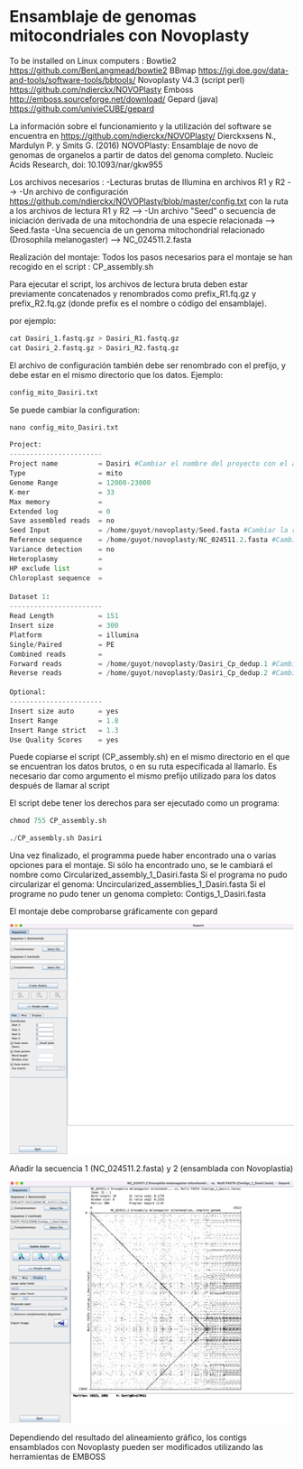 # Ensamblaje de genomas mitocondriales con Novoplasty

To be installed on Linux computers :
Bowtie2 https://github.com/BenLangmead/bowtie2
BBmap https://jgi.doe.gov/data-and-tools/software-tools/bbtools/
Novoplasty V4.3 (script perl) https://github.com/ndierckx/NOVOPlasty
Emboss http://emboss.sourceforge.net/download/
Gepard (java) https://github.com/univieCUBE/gepard

La información sobre el funcionamiento y la utilización del software se encuentra en
https://github.com/ndierckx/NOVOPlasty/
Dierckxsens N., Mardulyn P. y Smits G. (2016) NOVOPlasty: Ensamblaje de novo de genomas de organelos a partir de datos del genoma completo. Nucleic Acids Research, doi: 10.1093/nar/gkw955

Los archivos necesarios :
-Lecturas brutas de Illumina en archivos R1 y R2 -->
-Un archivo de configuración https://github.com/ndierckx/NOVOPlasty/blob/master/config.txt con la ruta a los archivos de lectura R1 y R2 -->
-Un archivo "Seed" o secuencia de iniciación derivada de una mitochondria de una especie relacionada --> Seed.fasta
-Una secuencia de un genoma mitochondrial relacionado (Drosophila melanogaster) -->  NC_024511.2.fasta

Realización del montaje:
Todos los pasos necesarios para el montaje se han recogido en el script : CP_assembly.sh

Para ejecutar el script, los archivos de lectura bruta deben estar previamente concatenados y renombrados como prefix_R1.fq.gz y prefix_R2.fq.gz (donde prefix es el nombre o código del ensamblaje).

por ejemplo:


```python
cat Dasiri_1.fastq.gz > Dasiri_R1.fastq.gz 
cat Dasiri_2.fastq.gz > Dasiri_R2.fastq.gz 
```

El archivo de configuración también debe ser renombrado con el prefijo, y debe estar en el mismo directorio que los datos. Ejemplo:


```python
config_mito_Dasiri.txt
```

Se puede cambiar la configuration:


```python
nano config_mito_Dasiri.txt
```


```python
Project:
-----------------------
Project name          = Dasiri #Cambiar el nombre del proyecto con el acronimo
Type                  = mito
Genome Range          = 12000-23000
K-mer                 = 33
Max memory            = 
Extended log          = 0
Save assembled reads  = no
Seed Input            = /home/guyot/novoplasty/Seed.fasta #Cambiar la ruta hasta el archivo Seed.fasta
Reference sequence    = /home/guyot/novoplasty/NC_024511.2.fasta #Cambiar la ruta hasta el archivo NC_024511.2.fasta
Variance detection    = no
Heteroplasmy          = 
HP exclude list       =
Chloroplast sequence  = 

Dataset 1:
-----------------------
Read Length           = 151
Insert size           = 300
Platform              = illumina
Single/Paired         = PE
Combined reads        =
Forward reads         = /home/guyot/novoplasty/Dasiri_Cp_dedup.1 #Cambiar la ruta
Reverse reads         = /home/guyot/novoplasty/Dasiri_Cp_dedup.2 #Cambiar la ruta

Optional:
-----------------------
Insert size auto      = yes
Insert Range          = 1.8
Insert Range strict   = 1.3
Use Quality Scores    = yes
```

Puede copiarse el script (CP_assembly.sh) en el mismo directorio en el que se encuentran los datos brutos, o en su ruta especificada al llamarlo. 
Es necesario dar como argumento el mismo prefijo utilizado para los datos después de llamar al script

El script debe tener los derechos para ser ejecutado como un programa:


```python
chmod 755 CP_assembly.sh
```


```python
./CP_assembly.sh Dasiri
```

Una vez finalizado, el programma puede haber encontrado una o varias opciones para el montaje. 
Si sólo ha encontrado uno, se le cambiará el nombre como Circularized_assembly_1_Dasiri.fasta
Si el programa no pudo circularizar el genoma: Uncircularized_assemblies_1_Dasiri.fasta 
Si el programe no pudo tener un genoma completo: Contigs_1_Dasiri.fasta

 El montaje debe comprobarse gráficamente con gepard

![](1.png)

Añadir la secuencia 1 (NC_024511.2.fasta) y 2 (ensamblada con Novoplastia)

![](2.png)

Dependiendo del resultado del alineamiento gráfico, los contigs ensamblados con Novoplasty pueden ser modificados utilizando las herramientas de EMBOSS
